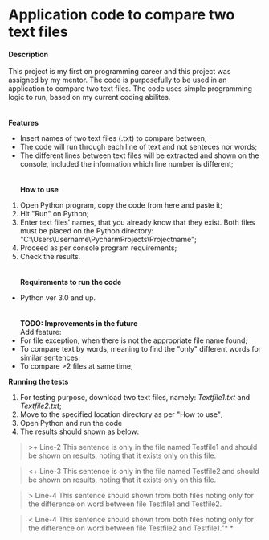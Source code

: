 # Application code to compare two text files
**Description**\
\
This project is my first on programming career and this project was assigned by my mentor.
The code is purposefully to be used in an application to compare two text files. 
The code uses simple programming logic to run, based on my current coding abilites.\
\
\
**Features**
- Insert names of two text files (.txt) to compare between;
- The code will run through each line of text and not senteces nor words;
- The different lines between text files will be extracted and shown on the console, included the information which line number is different;\
\
\
**How to use**
1. Open Python program, copy the code from here and paste it;
2. Hit "Run" on Python;
3. Enter text files' names, that you already know that they exist. Both files must be placed on the Python directory: "C:\Users\Username\PycharmProjects\Projectname";
4. Proceed as per console program requirements;
5. Check the results.\
\
\
**Requirements to run the code**
 - Python ver 3.0 and up.\
 \
 \
 **TODO: Improvements in the future**\
 Add feature:
 - For file exception, when there is not the appropriate file name found;
 - To compare text by words, meaning to find the "only" different words for similar sentences;
 - To compare >2 files at same time;


**Running the tests**
1. For testing purpose, download two text files, namely: *Textfile1.txt* and *Textfile2.txt*;
2. Move to the specified location directory as per "How to use";
3. Open Python and run the code
4. The results should shown as below:

>\>+ Line-2 This sentence is only in the file named Testfile1 and should be shown on results, noting that it exists only on this file.

><+ Line-3 This sentence is only in the file named Testfile2 and should be shown on results, noting that it exists only on this file.

>\> Line-4 This sentence should shown from both files noting only for the difference on word between file Testfile1 and Testfile2.

>< Line-4 This sentence should shown from both files noting only for the difference on word between file Testfile2 and Testfile1."* *
